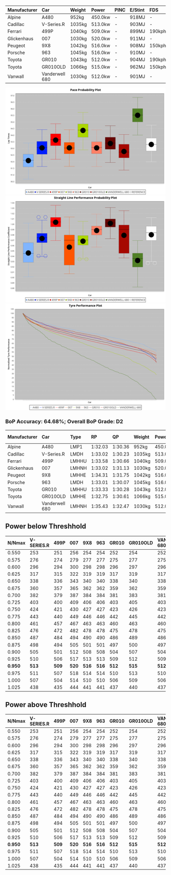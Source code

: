 | Manufacturer | Car            | Weight | Power   | PINC    | E/Stint | FDS     |
|:-|:-|:-|:-|:-|:-|:-|
| Alpine       | A480           | 952kg  | 450.0kw |    -    | 918MJ   |    -    |
| Cadillac     | V-Series.R     | 1035kg | 513.0kw |    -    | 903MJ   |    -    |
| Ferrari      | 499P           | 1040kg | 509.0kw |    -    | 899MJ   | 190kph  |
| Glickenhaus  | 007            | 1030kg | 520.0kw |    -    | 911MJ   |    -    |
| Peugeot      | 9X8            | 1042kg | 516.0kw |    -    | 908MJ   | 150kph  |
| Porsche      | 963            | 1045kg | 516.0kw |    -    | 910MJ   |    -    |
| Toyota       | GR010          | 1043kg | 512.0kw |    -    | 904MJ   | 190kph  |
| Toyota       | GR010OLD       | 1066kg | 515.0kw |    -    | 962MJ   | 150kph  |
| Vanwall      | Vanderwell 680 | 1030kg | 512.0kw |    -    | 901MJ   |    -    |

![PACECHART](./IMG/OFFICIAL.png)
![STRAIGHTLINEPERFORMANCECHART](./IMG/OFFICIAL_sp.png)
![TYREPERFORMANCECHART](./IMG/OFFICIAL_tw.png)

### BoP Accuracy: 64.68%; Overall BoP Grade: D2
| Manufacturer | Car            | Type  | RP      | QP      | Weight | Power¹  | Threshhold | PINC    | Power²   | E/Stint | AVG Vmax  | FDS     | RDLC | L/Stint | BOP-Grade | Model Accuracy | Model Points | Match% | SimDiff |
|:-|:-|:-|:-|:-|:-|:-|:-|:-|:-|:-|:-|:-|:-|:-|:-|:-|:-|:-|:-|
| Alpine       | A480           | LMP1  | 1:32.03 | 1:30.36 |  952kg | 450.0kw | 0.0kph     |    -    | 450.00kw |  918MJ  | 298.84kph |    -    | 0.98 | 37      | -Ω1       | 96.26%         | 1337         | 28.17% | ±0.13s  |
| Cadillac     | V-Series.R     | LMDH  | 1:33.02 | 1:30.23 | 1035kg | 513.0kw | 0.0kph     |    -    | 513.00kw |  903MJ  | 303.36kph |    -    | 1.03 | 40      | -B2       | 98.03%         | 3773         | 81.87% | ±0.10s  |
| Ferrari      | 499P           | LMHHU | 1:33.58 | 1:30.66 | 1040kg | 509.0kw | 0.0kph     |    -    | 509.00kw |  899MJ  | 307.81kph | 190kph  | 1.05 | 40      | +A2       | 100.00%        | 4212         | 93.73% | ±0.73s  |
| Glickenhaus  | 007            | LMHNH | 1:33.02 | 1:31.13 | 1030kg | 520.0kw | 0.0kph     |    -    | 520.00kw |  911MJ  | 302.33kph |    -    | 0.97 | 40      | -B2       | 98.78%         | 1936         | 81.45% | ±1.26s  |
| Peugeot      | 9X8            | LMHHE | 1:34.31 | 1:31.75 | 1042kg | 516.0kw | 0.0kph     |    -    | 516.00kw |  908MJ  | 302.80kph | 150kph  | 1.02 | 40      | +D2       | 99.48%         | 4559         | 60.88% | ±0.94s  |
| Porsche      | 963            | LMDH  | 1:33.01 | 1:30.07 | 1045kg | 516.0kw | 0.0kph     |    -    | 516.00kw |  910MJ  | 305.96kph |    -    | 1.02 | 40      | -B2       | 99.21%         | 10753        | 80.46% | ±0.27s  |
| Toyota       | GR010          | LMHHU | 1:33.33 | 1:30.28 | 1043kg | 512.0kw | 0.0kph     |    -    | 512.00kw |  904MJ  | 307.40kph | 190kph  | 1.04 | 40      | ~A1       | 99.54%         | 3271         | 97.44% | ±1.05s  |
| Toyota       | GR010OLD       | LMHHE | 1:32.75 | 1:30.61 | 1066kg | 515.0kw | 0.0kph     |    -    | 515.00kw |  962MJ  | 303.38kph | 150kph  | 1.03 | 40      | -D2       | 100.00%        | 730          | 63.70% | ±0.56s  |
| Vanwall      | Vanderwell 680 | LMHNH | 1:35.43 | 1:32.47 | 1030kg | 512.0kw | 0.0kph     |    -    | 512.00kw |  901MJ  | 297.42kph |    -    | 1.02 | 40      | +Ω2       | 98.54%         | 541          | -5.60% | ±0.02s  |

## Power below Threshhold
| N/Nmax    | V-SERIES.R | 499P    | 007     | 9X8     | 963     | GR010   | GR010OLD | VANDERWELL 680 | ​     | RPM      | A480    |
|:-|:-|:-|:-|:-|:-|:-|:-|:-|:-|:-|:-|
|  0.550    |  253       |  251    |  256    |  254    |  254    |  252    |  254     |  252           |  ​    |   --     |   -     |
|  0.575    |  276       |  274    |  279    |  277    |  277    |  275    |  277     |  275           |  ​    |   --     |   -     |
|  0.600    |  296       |  294    |  300    |  298    |  298    |  296    |  297     |  296           |  ​    |   --     |   -     |
|  0.625    |  317       |  315    |  322    |  319    |  319    |  317    |  319     |  317           |  ​    |   --     |   -     |
|  0.650    |  338       |  336    |  343    |  340    |  340    |  338    |  340     |  338           |  ​    |   --     |   -     |
|  0.675    |  360       |  357    |  365    |  362    |  362    |  359    |  362     |  359           |  ​    |   --     |   -     |
|  0.700    |  382       |  379    |  387    |  384    |  384    |  381    |  383     |  381           |  ​    |   --     |   -     |
|  0.725    |  403       |  400    |  409    |  406    |  406    |  403    |  405     |  403           |  ​    |   --     |   -     |
|  0.750    |  424       |  421    |  430    |  427    |  427    |  423    |  426     |  423           |  ​    |   --     |   -     |
|  0.775    |  443       |  440    |  449    |  446    |  446    |  442    |  445     |  442           |  ​    |  5000    |  264    |
|  0.800    |  461       |  457    |  467    |  463    |  463    |  460    |  463     |  460           |  ​    |  5500    |  312    |
|  0.825    |  476       |  472    |  482    |  478    |  478    |  475    |  478     |  475           |  ​    |  6000    |  349    |
|  0.850    |  487       |  484    |  494    |  490    |  490    |  486    |  489     |  486           |  ​    |  6500    |  394    |
|  0.875    |  498       |  494    |  505    |  501    |  501    |  497    |  500     |  497           |  ​    |  7000    |  440    |
|  0.900    |  505       |  501    |  512    |  508    |  508    |  504    |  507     |  504           |  ​    |  7500    |  451    |
|  0.925    |  510       |  506    |  517    |  513    |  513    |  509    |  512     |  509           |  ​    |  8000    |  447    |
| **0.950** | **513**    | **509** | **520** | **516** | **516** | **512** | **515**  | **512**        | **​** | **8500** | **450** |
|  0.975    |  511       |  507    |  518    |  514    |  514    |  510    |  513     |  510           |  ​    |  9000    |  225    |
|  1.000    |  507       |  504    |  514    |  510    |  510    |  506    |  509     |  506           |  ​    |   --     |   -     |
|  1.025    |  438       |  435    |  444    |  441    |  441    |  437    |  440     |  437           |  ​    |   --     |   -     |

## Power above Threshhold
| N/Nmax    | V-SERIES.R | 499P    | 007     | 9X8     | 963     | GR010   | GR010OLD | VANDERWELL 680 | ​     | RPM      | A480    |
|:-|:-|:-|:-|:-|:-|:-|:-|:-|:-|:-|:-|
|  0.550    |  253       |  251    |  256    |  254    |  254    |  252    |  254     |  252           |  ​    |   --     |   -     |
|  0.575    |  276       |  274    |  279    |  277    |  277    |  275    |  277     |  275           |  ​    |   --     |   -     |
|  0.600    |  296       |  294    |  300    |  298    |  298    |  296    |  297     |  296           |  ​    |   --     |   -     |
|  0.625    |  317       |  315    |  322    |  319    |  319    |  317    |  319     |  317           |  ​    |   --     |   -     |
|  0.650    |  338       |  336    |  343    |  340    |  340    |  338    |  340     |  338           |  ​    |   --     |   -     |
|  0.675    |  360       |  357    |  365    |  362    |  362    |  359    |  362     |  359           |  ​    |   --     |   -     |
|  0.700    |  382       |  379    |  387    |  384    |  384    |  381    |  383     |  381           |  ​    |   --     |   -     |
|  0.725    |  403       |  400    |  409    |  406    |  406    |  403    |  405     |  403           |  ​    |   --     |   -     |
|  0.750    |  424       |  421    |  430    |  427    |  427    |  423    |  426     |  423           |  ​    |   --     |   -     |
|  0.775    |  443       |  440    |  449    |  446    |  446    |  442    |  445     |  442           |  ​    |  5000    |  264    |
|  0.800    |  461       |  457    |  467    |  463    |  463    |  460    |  463     |  460           |  ​    |  5500    |  312    |
|  0.825    |  476       |  472    |  482    |  478    |  478    |  475    |  478     |  475           |  ​    |  6000    |  349    |
|  0.850    |  487       |  484    |  494    |  490    |  490    |  486    |  489     |  486           |  ​    |  6500    |  394    |
|  0.875    |  498       |  494    |  505    |  501    |  501    |  497    |  500     |  497           |  ​    |  7000    |  440    |
|  0.900    |  505       |  501    |  512    |  508    |  508    |  504    |  507     |  504           |  ​    |  7500    |  451    |
|  0.925    |  510       |  506    |  517    |  513    |  513    |  509    |  512     |  509           |  ​    |  8000    |  447    |
| **0.950** | **513**    | **509** | **520** | **516** | **516** | **512** | **515**  | **512**        | **​** | **8500** | **450** |
|  0.975    |  511       |  507    |  518    |  514    |  514    |  510    |  513     |  510           |  ​    |  9000    |  225    |
|  1.000    |  507       |  504    |  514    |  510    |  510    |  506    |  509     |  506           |  ​    |   --     |   -     |
|  1.025    |  438       |  435    |  444    |  441    |  441    |  437    |  440     |  437           |  ​    |   --     |   -     |
